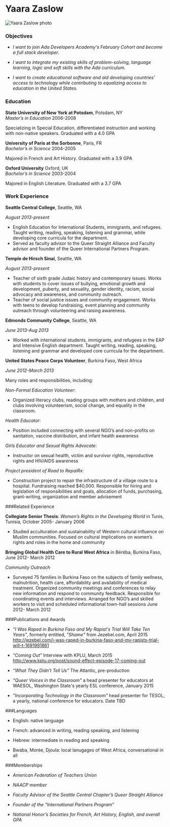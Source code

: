 # Yaara Zaslow

![Yaara Zaslow photo](https://media.licdn.com/mpr/mpr/shrinknp_200_200/AAEAAQAAAAAAAAMmAAAAJGMxNGNiYmRiLTYzOGMtNDg2Yy1hODY3LTg4MjA0NGNkYjc4MQ.jpg)

### Objectives
* *I want to join Ada Developers Academy's February Cohort and become a full stack developer.*

* *I want to integrate my existing skills of problem-solving, language learning, logic and soft skills with the Ada curriculum.*

* *I want to create educational software and aid developing countries' access to technology while contributing to equalizing access to education in the United States.*



### Education

**State University of New York at Potsdam**, Potsdam, NY	
*Master’s in Education*	2006-2008

Specializing in Special Education, differentiated instruction and working with non-native speakers.
Graduated with a 4.0 GPA	


**University of Paris at the Sorbonne**, Paris, FR	
*Bachelor’s in Science*	2004-2005

Majored in French and Art History. Graduated with a 3.9 GPA

	
**Oxford University** Oxford, UK	
*Bachelor’s in Science* 	2003-2004

Majored in English Literature. Graduated with a 3.7 GPA


### Work Experience
	
**Seattle Central College**, Seattle, WA	

*August 2013-present*

* English Education for International Students, immigrants, and refugees. Taught writing, reading, speaking, listening and grammar, while developing core curricula for the department. 
* Served as faculty advisor to the Queer Straight Alliance and Faculty advisor and founder of the Queer International Partners Program.



**Temple de Hirsch Sinai**, Seattle, WA                                                                                      

*August 2013-present*

* Teacher of sixth grade Judaic history and contemporary issues. Works with students to cover issues of bullying, emotional growth and development, puberty, and sexuality, gender identity, racism, social advocacy and awareness, and community outreach. 
* Teacher of social justice issues and community engagement. Works with teens to develop fundraising, event planning and community outreach through volunteering and raising awareness.	
	
**Edmonds Community College**, Seattle, WA	

*June 2013-Aug 2013*

* Worked with international students, immigrants, and refugees in the EAP and Intensive English department.
Taught writing, reading, speaking, listening and grammar
and developed core curricula for the department.
	

**United States Peace Corps Volunteer**, Burkina Faso, West Africa 	

*June 2012-March 2013*

Many roles and responsibilities, including:

*Non-Formal Education Volunteer*: 

* Organized literacy clubs, reading groups with mothers and children, and clubs involving volunteerism, social change, and equality in the classroom.

*Health Educator*: 

* Position included connecting with several NGO’s and non-profits on sanitation, vaccine distribution, and infant health awareness

*Girls Educator and Sexual Rights Advocate*: 

* Instructor on sexual health, victim and survivor rights, reproductive rights and HIV/AIDS awareness

*Project president of Road to RepaiRx*: 

* Construction project to repair the infrastructure of a village route to a hospital. Fundraising reached $40,000. Responsible for hiring and legislation of responsibilities and goals, allocation of funds, purchasing, grant-writing, organization and member advisement


###Related Experience

**Collegiate Senior Thesis**: *Women’s Rights in the Developing World* in Tunis, Tunisia, October 2005- January 2006

* Studied acculturation and sustainability of Western cultural influence on Muslim communities. Focused on cultural implications on women’s rights and roles in the home and community	

**Bringing Global Health Care to Rural West Africa** in Béréba, Burkina Faso, June 2012- March 2012
	
*Community Outreach*

* Surveyed 75 families in Burkina Faso on the subjects of family wellness, malnutrition, health care, affordability and availability of medical treatment. Organized community meetings and conferences to relay new information and respond to community feedback. Responsible for coordinating events and interviews. Arranged for NGO’s and skilled workers to visit and scheduled informational town-hall sessions	June 2012- March 2012


###Publications and Awards

* *“I Was Raped in Burkina Faso and My Rapist's Trial Will Take Ten Years"*, formerly entitled, *"Shame"* from Jezebel.com, April 2015 <http://jezebel.com/i-was-raped-in-burkina-faso-and-my-rapists-trial-will-t-1691991861>

* *"Coming Out"* Interview with KPLU, March 2015
<http://www.kplu.org/post/sound-effect-episode-17-coming-out>

* *“What They Didn’t Tell Us”*
The Atlantic, pre-production

* *"Queer Voices in the Classroom"* a head presenter for educators at WAESOL, Washington State's yearly ESL conference, January 2015

* *"Incorporating Technology in the Classroom"* head presenter for TESOL, a yearly, national conference for educators. Date TBD


###Languages 

* English:  native language

* French:  advanced in writing, reading speaking, and listening

* Hebrew:  intermediate in reading and speaking

* Bwaba, Morée, Djoula:  local lanugages of West Africa,  conversational in all 


###Memberships

* *American Federation of Teachers Union*

* *NAACP member*

* *Faculty Advisor of the Seattle Central Chapter’s Queer Straight Alliance*

* *Founder of the “International Partners Program”*

* *National Honor’s Societies for French, Art History, English, and overall GPA*
